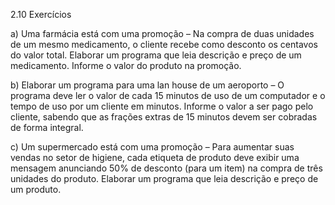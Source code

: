 2.10 Exercícios

a) Uma farmácia está com uma promoção – Na compra de duas unidades de um
mesmo medicamento, o cliente recebe como desconto os centavos do
valor total. Elaborar um programa que leia descrição e preço de um
medicamento. Informe o valor do produto na promoção.

b) Elaborar um programa para uma lan house de um aeroporto – O programa deve
ler o valor de cada 15 minutos de uso de um computador e o tempo de
uso por um cliente em minutos. Informe o valor a ser pago pelo cliente,
sabendo que as frações extras de 15 minutos devem ser cobradas de
forma integral.

c) Um supermercado está com uma promoção – Para aumentar suas vendas no
setor de higiene, cada etiqueta de produto deve exibir uma mensagem
anunciando 50% de desconto (para um item) na compra de três
unidades do produto. Elaborar um programa que leia descrição e preço
de um produto.